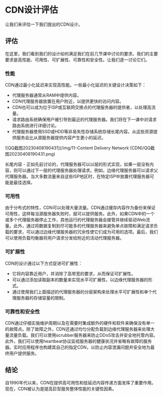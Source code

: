 # CDN设计评估

让我们来评估一下我们提出的CDN设计。

## 评估

在这里，我们看到我们的设计如何满足我们在前几节课中讨论的要求。我们的主要要求是高性能、可用性、可扩展性、可靠性和安全性。让我们逐一讨论它们。

### 性能

CDN通过最小化延迟来实现高性能。一些最小化延迟的关键设计决策如下：

- 代理服务器通常从RAM中提供内容。
- CDN代理服务器放置在用户附近，以提供更快的访问内容。
- CDN也可以成为位于ISP或互联网交换点的代理服务器的提供者，以处理高流量。
- 请求路由系统确保用户被引导到最近的代理服务器。我们将在下一课中对请求路由系统进行详细讨论。
- 代理服务器使用SSD或HDD等非易失性存储系统存储长尾内容。从这些资源提供服务会比从源服务器提供内容产生更小的延迟。

![QQ截图20230408190431](/img/11-Content Delivery Network (CDN)/QQ截图20230408190431.png)

长尾内容 - 正如先前讨论的，代理服务器可以以层的形式实现，如果一层没有内容，则可以通过下一层的代理服务器处理请求。例如，边缘代理服务器可以请求父代理服务器。当大多数流量来自这些ISP地区时，在特定ISP中放置代理服务器可能是最佳选择。

### 可用性

由于分布式的特性，CDN可以处理大量流量。CDN通过缓存内容作为备份来保证可用性，这样每当源服务器失败时，就可以提供服务。此外，如果CDN中的一个或多个代理服务器停止工作，其他运行的代理服务器会接管并继续驱动Web流量。此外，通过将数据复制到尽可能多的代理服务器来避免单点故障和满足请求负载的要求，可以通过边缘代理服务器的冗余性使它们成为可用的选项。最后，我们可以使用负载均衡器将用户请求分发给附近的活动代理服务器。

### 可扩展性

CDN的设计通过以下方式促进可扩展性：

- 它将内容靠近用户，并消除了高带宽的要求，从而保证可扩展性。
- 可以通过添加读取副本的数量来实现水平可扩展性，以边缘代理服务器的形式。
- 通过使用我们上面描述的代理服务器的分层架构来处理水平可扩展性和单个代理服务器的存储容量的限制。

### 可靠性和安全性

CDN通过仔细实施维护周期以及在需要时集成额外的硬件和软件来确保没有单一的故障点。除了故障之外，CDN还通过均匀分配负载到边缘代理服务器来处理大量流量负载。我们可以使用scrubber服务器来防止DDoS攻击并安全地托管内容。此外，我们可以使用heartbeat协议监视服务器的健康状况并省略有故障的服务器。实时应用程序也构建其自己的指定CDN，以防止内容泄漏问题并安全地为最终用户提供服务。

## 结论

自1990年代以来，CDN在提供高可用性和低延迟内容传递方面发挥了重要作用。现在，CDN被认为是提高巨型服务整体性能的关键性因素。